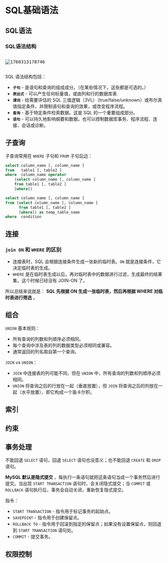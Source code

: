 # SQL基础语法

## SQL语法

### SQL语法结构

<pre class="vditor-reset" placeholder="" contenteditable="true" spellcheck="false"><p data-block="0"><img src="https://file+.vscode-resource.vscode-cdn.net/d%3A/GitHub/ycc/JavaGuide/%E6%95%B0%E6%8D%AE%E5%BA%93/image/JavaGuide/1760313178746.png" alt="1760313178746"/></p></pre>

SQL 语法结构包括：

* **`子句`** - 是语句和查询的组成成分。（在某些情况下，这些都是可选的。）
* **`表达式`** - 可以产生任何标量值，或由列和行的数据库表
* **`谓词`** - 给需要评估的 SQL 三值逻辑（3VL）（true/false/unknown）或布尔真值指定条件，并限制语句和查询的效果，或改变程序流程。
* **`查询`** - 基于特定条件检索数据。这是 SQL 的一个重要组成部分。
* **`语句`** - 可以持久地影响纲要和数据，也可以控制数据库事务、程序流程、连接、会话或诊断。

## 子查询

子查询常用在 `WHERE` 子句和 `FROM` 子句后边：

```sql
select column_name [, column_name ]
from   table1 [, table2 ]
where  column_name operator
    (select column_name [, column_name ]
    from table1 [, table2 ]
    [where])
```

```sql
select column_name [, column_name ]
from (select column_name [, column_name ]
      from table1 [, table2 ]
      [where]) as temp_table_name
where  condition
```

## 连接

### **`join ON` 和 `WHERE` 的区别** 

* 连接表时，SQL 会根据连接条件生成一张新的临时表。`ON` 就是连接条件，它决定临时表的生成。
* `WHERE` 是在临时表生成以后，再对临时表中的数据进行过滤，生成最终的结果集，这个时候已经没有 JOIN-ON 了。

所以总结来说就是： **SQL 先根据 ON 生成一张临时表，然后再根据 WHERE 对临时表进行筛选** 。

## 组合

`UNION` 基本规则：

* 所有查询的列数和列顺序必须相同。
* 每个查询中涉及表的列的数据类型必须相同或兼容。
* 通常返回的列名取自第一个查询。

`JOIN` vs `UNION`：

* `JOIN` 中连接表的列可能不同，但在 `UNION` 中，所有查询的列数和列顺序必须相同。
* `UNION` 将查询之后的行放在一起（垂直放置），但 `JOIN` 将查询之后的列放在一起（水平放置），即它构成一个笛卡尔积。

## 索引

## 约束

## 事务处理

不能回退 `SELECT` 语句，回退 `SELECT` 语句也没意义；也不能回退 `CREATE` 和 `DROP` 语句。

 **MySQL 默认是隐式提交** ，每执行一条语句就把这条语句当成一个事务然后进行提交。当出现 `START TRANSACTION` 语句时，会关闭隐式提交；当 `COMMIT` 或 `ROLLBACK` 语句执行后，事务会自动关闭，重新恢复隐式提交。

指令：

* `START TRANSACTION` - 指令用于标记事务的起始点。
* `SAVEPOINT` - 指令用于创建保留点。
* `ROLLBACK TO` - 指令用于回滚到指定的保留点；如果没有设置保留点，则回退到 `START TRANSACTION` 语句处。
* `COMMIT` - 提交事务。

## 权限控制
